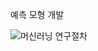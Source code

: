 예측 모형 개발

![머신러닝 연구절차]([https://www.scribbr.nl/wp-content/uploads/2023/07/machine-learning-process-flow.webp)
